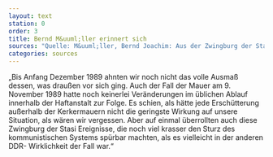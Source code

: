 ```yaml
---
layout: text
station: 0
order: 3
title: Bernd M&uuml;ller erinnert sich
sources: "Quelle: M&uuml;ller, Bernd Joachim: Aus der Zwingburg der Stasi in die Freiheit, in: M&uuml;ller Kaller, Bernd (Hg.): Freiheit f&uuml;r die politischen Gefangenen der DDR. R&uuml;ckblick auf den Herbst 1989 in der Sonderhaftanstalt der Stasi Bautzen II. Eine Dokumentation, Projekt des Landesverbandes der VOS-Sachsen 2014, S. 82-89."
categories: sources
---
```

&bdquo;Bis Anfang Dezember 1989 ahnten wir noch nicht das volle Ausma&szlig; dessen, was draußen vor sich ging. Auch der Fall der Mauer am 9. November 1989 hatte noch keinerlei Ver&auml;nderungen im &uuml;blichen Ablauf innerhalb der Haftanstalt zur Folge. Es schien, als h&auml;tte jede Ersch&uuml;tterung au&szlig;erhalb der Kerkermauern nicht die geringste Wirkung auf unsere Situation, als w&auml;ren wir vergessen. Aber auf einmal &uuml;berrollten auch diese Zwingburg der Stasi Ereignisse, die noch viel krasser den Sturz des kommunistischen Systems sp&uuml;rbar machten, als es vielleicht in der anderen DDR- Wirklichkeit der Fall war.&ldquo;